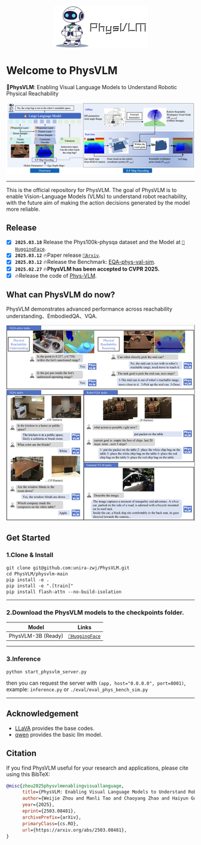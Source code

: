

<div align=center> <img src="./assert/logo.png" width=50%></div>

# Welcome to PhysVLM

</div>

📖**PhysVLM**: Enabling Visual Language Models to Understand Robotic Physical Reachability 

![](assert/framework.png)

---

This is the official repository for PhysVLM. The goal of PhysVLM is to enable Vision-Language Models (VLMs) to understand robot reachability, with the future aim of making the action decisions generated by the model more reliable.

## Release

- [x] **`2025.03.18`** Release the Phys100k-physqa dataset and the Model at [`🤗HuggingFace`](JettZhou/PhysVLM-Qwen2.5-3B).
- [x] **`2025.03.12`** 🔥Paper release [`📕Arxiv`](https://arxiv.org/abs/2503.08481).
- [x] **`2025.03.12`** 🔥Release the Benchmark: [EQA-phys-val-sim](pybullet-main/README.md).
- [x] **`2025.02.27`** 🔥**PhysVLM has been accepted to CVPR 2025.**
- [x] 🔥Release the code of [Phys-VLM](physvlm-main/README.md).

## What can PhysVLM do now?
PhysVLM demonstrates advanced performance across reachability understanding、EmbodiedQA、VQA.

![](assert/tasks.png)

## Get Started

### 1.Clone & Install

```shell
git clone git@github.com:unira-zwj/PhysVLM.git
cd PhysVLM/physvlm-main
pip install -e .
pip install -e ".[train]"
pip install flash-attn --no-build-isolation
```

---


### 2.Download the PhysVLM models to the checkpoints folder.

| Model                              | Links                                  |
|---------                           |---------------------------------------|
| PhysVLM-3B (Ready)                 | [`🤗HuggingFace`](JettZhou/PhysVLM-Qwen2.5-3B)    |
---


### 3.Inference

```shell
python start_physvlm_server.py
```

then you can request the server with `(app, host="0.0.0.0", port=8001)`, example: `inference.py` or `./eval/eval_phys_bench_sim.py`

---

## Acknowledgement

- [LLaVA](https://github.com/haotian-liu/LLaVA/tree/main) provides the base codes.
- [qwen](https://github.com/QwenLM/Qwen2.5) provides the basic llm model.

## Citation
If you find PhysVLM useful for your research and applications, please cite using this BibTeX:
```bibtex
@misc{zhou2025physvlmenablingvisuallanguage,
      title={PhysVLM: Enabling Visual Language Models to Understand Robotic Physical Reachability}, 
      author={Weijie Zhou and Manli Tao and Chaoyang Zhao and Haiyun Guo and Honghui Dong and Ming Tang and Jinqiao Wang},
      year={2025},
      eprint={2503.08481},
      archivePrefix={arXiv},
      primaryClass={cs.RO},
      url={https://arxiv.org/abs/2503.08481}, 
}